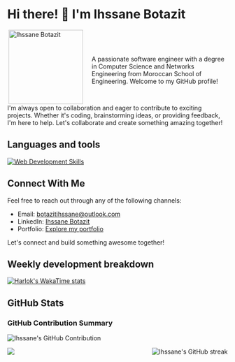 # Hi there! 👋 I'm Ihssane Botazit

<div style="display: flex; align-items: center;">
    <img align="right" src="/public/images/avatar.png" alt="Ihssane Botazit" width="170" style="margin-right: 20px;">
    <p style="margin-bottom: 0;">A passionate software engineer with a degree in Computer Science and Networks Engineering from Moroccan School of Engineering. Welcome to my GitHub profile!</p>
</div>
<p style="margin-top: 0; margin-bottom: 0;">
    I'm always open to collaboration and eager to contribute to exciting projects. Whether it's coding, brainstorming ideas, or providing feedback, I'm here to help. Let's collaborate and create something amazing together!
</p>

## Languages and tools

[![Web Development Skills](https://skillicons.dev/icons?i=c,cpp,cs,java,python,js,html,css,bootstrap,php,sass,tailwind,ts,dart,solidity,angular,django,nextjs,react,spring,flutter,maven,vite,mysql,postgres,sqlite,docker,jenkins,rabbitmq,kafka,linux,vercel,git,github,gitlab,figma,firebase,jest,postman)](https://skillicons.dev)

## Connect With Me

Feel free to reach out through any of the following channels:

- Email: [botazitihssane@outlook.com](mailto:botazitihssane@outlook.com)
- LinkedIn: [Ihssane Botazit](https://www.linkedin.com/in/ihssanebotazit/)
- Portfolio: [Explore my portfolio](https://portfolio-ihssane-projects.vercel.app/)

Let's connect and build something awesome together!

## Weekly development breakdown

[![Harlok's WakaTime stats](https://github-readme-stats.vercel.app/api/wakatime?username=botazitihssane&theme=radical&layout=compact)](https://github.com/anuraghazra/github-readme-stats)

## GitHub Stats

### GitHub Contribution Summary

<img align="center" src="https://github-profile-summary-cards.vercel.app/api/cards/profile-details?username=botazitihssane&theme=radical" alt="Ihssane's GitHub Contribution"/>
<p>
<img align="left" src="https://github-readme-stats.vercel.app/api/top-langs/?username=botazitihssane&hide_progress=true&hide=html,css&theme=radical">
</p>
<p>
<img align="right" src="https://streak-stats.demolab.com?user=botazitihssane&theme=radical" alt="Ihssane's GitHub streak"/>
</p>